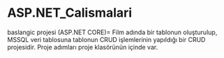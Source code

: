 # ASP.NET_Calismalari

baslangic projesi (ASP.NET CORE)= Film adında bir tablonun oluşturulup, MSSQL veri tablosuna tablonun CRUD işlemlerinin yapıldığı bir CRUD projesidir.
Proje adımları proje klasörünün içinde var.
